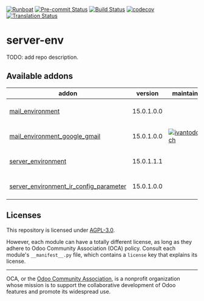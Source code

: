 
[![Runboat](https://img.shields.io/badge/runboat-Try%20me-875A7B.png)](https://runboat.odoo-community.org/builds?repo=OCA/server-env&target_branch=15.0)
[![Pre-commit Status](https://github.com/OCA/server-env/actions/workflows/pre-commit.yml/badge.svg?branch=15.0)](https://github.com/OCA/server-env/actions/workflows/pre-commit.yml?query=branch%3A15.0)
[![Build Status](https://github.com/OCA/server-env/actions/workflows/test.yml/badge.svg?branch=15.0)](https://github.com/OCA/server-env/actions/workflows/test.yml?query=branch%3A15.0)
[![codecov](https://codecov.io/gh/OCA/server-env/branch/15.0/graph/badge.svg)](https://codecov.io/gh/OCA/server-env)
[![Translation Status](https://translation.odoo-community.org/widgets/server-env-15-0/-/svg-badge.svg)](https://translation.odoo-community.org/engage/server-env-15-0/?utm_source=widget)

<!-- /!\ do not modify above this line -->

# server-env

TODO: add repo description.

<!-- /!\ do not modify below this line -->

<!-- prettier-ignore-start -->

[//]: # (addons)

Available addons
----------------
addon | version | maintainers | summary
--- | --- | --- | ---
[mail_environment](mail_environment/) | 15.0.1.0.0 |  | Configure mail servers with server_environment_files
[mail_environment_google_gmail](mail_environment_google_gmail/) | 15.0.1.0.0 | [![ivantodorovich](https://github.com/ivantodorovich.png?size=30px)](https://github.com/ivantodorovich) | Configure Gmail mail servers with server_environment_files
[server_environment](server_environment/) | 15.0.1.1.1 |  | move some configurations out of the database
[server_environment_ir_config_parameter](server_environment_ir_config_parameter/) | 15.0.1.0.0 |  | Override System Parameters from server environment file

[//]: # (end addons)

<!-- prettier-ignore-end -->

## Licenses

This repository is licensed under [AGPL-3.0](LICENSE).

However, each module can have a totally different license, as long as they adhere to Odoo Community Association (OCA)
policy. Consult each module's `__manifest__.py` file, which contains a `license` key
that explains its license.

----
OCA, or the [Odoo Community Association](http://odoo-community.org/), is a nonprofit
organization whose mission is to support the collaborative development of Odoo features
and promote its widespread use.
